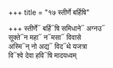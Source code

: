 +++
title = "१७ स्तीर्णे बर्हिषि"

+++
स्तीर्णे᳓ बर्हि᳓षि समिधाने᳓ अग्नउ᳓  
सूक्ते᳓न महा᳓ न᳓मसा᳓ विवासे  
अस्मि᳓न् नो अद्य᳓ विद᳓थे यजत्रा  
वि᳓श्वे देवा हवि᳓षि मादयध्वम्